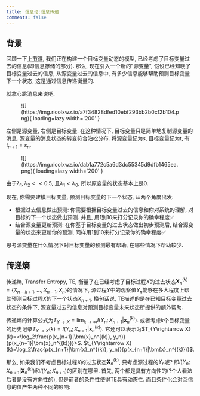 ```yaml
---
title: 信息论:信息传递
comments: false
---
```


## 背景

回顾一下[上节课](/information-theory/information-storage), 我们正在构建一个目标变量动态的模型, 已经考虑了目标变量过去的信息(即信息存储的部分). 那么, 现在引入一个新的"源变量", 假设已经知晓了目标变量过去的信息, 从源变量过去的信息中, 有多少信息能够帮助预测目标变量下一个状态, 这是通过信息传递衡量的.

就拿心跳消息来说吧. 

<figure markdown='1'>
![](https://img.ricolxwz.io/a7f34828dfed10ebf293bb2b0cf2b104.png){ loading=lazy width='200' }
</figure>

左侧是源变量, 右侧是目标变量. 在这种情况下, 目标变量只是简单地复制源变量的消息. 源变量的消息状态的转变符合泊松分布. 将源变量记为$s$, 目标变量记为$t$, 有$t_{n+1}=s_n$.

<figure markdown='1'>
![](https://img.ricolxwz.io/dab1a772c5a6d3dc55345d9dfb1465ea.png){ loading=lazy width='200' }
</figure>

由于$\lambda_1, \lambda_2 << 0.5$, 且$\lambda_1 < \lambda_0$, 所以原变量的状态基本上是$0$.

现在, 你需要建模目标变量, 预测目标变量的下一个状态, 从两个角度出发:

- 根据过去信息做出预测: 你需要根据目标变量过去的信息和你对系统的理解, 对目标的下一个状态做出预测. 并且, 用$1$到$10$来打分记录你的确幸程度✅
- 结合源变量更新预测: 在你基于目标变量的过去状态做出初步预测后, 结合源变量的状态来更新你的预测, 同样用$1$到$10$来打分记录你的确幸程度✅

思考源变量在什么情况下对目标变量的预测最有帮助, 在哪些情况下帮助较少.

## 传递熵

传递熵, Transfer Entropy, TE, 衡量了在已经考虑了目标过程$X$的过去状态$\bm{X}_n^{(k)}=\{X_{n-k+1}, ..., X_{n-1}, X_n\}$的情况下, 源过程$Y$中的观察值$Y_n$能够在多大程度上帮助预测目标过程$X$的下一个状态$X_{n+1}$. 换句话说, TE描述的是在已知目标变量过去状态的条件下, 源变量过去的信息对预测目标变量未来状态所提供的额外帮助.

传递熵的计算公式为$T_{Y\rightarrow X}=\lim_{k\rightarrow \infty}I(Y_n;X_{n+1}|\bm{x}_n^{(k)})$. 或者考虑$k$个目标变量的历史记录$T_{Y\rightarrow X}(k)=I(Y_n;X_{n+1}|\bm{x}_n^{(k)})$. 它还可以表示为$T_{Y\rightarrow X}(k)=<\log_2\frac{p(x_{n+1}|\bm{x}_n^{(k)}, y_n)}{p(x_{n+1}|\bm{x}_n^{(k)})}>$. $t_{Y\rightarrow X}(k)=\log_2\frac{p(x_{n+1}|\bm{x}_n^{(k)}, y_n)}{p(x_{n+1}|\bm{x}_n^{(k)})}$.

那么, 如果我们不考虑目标过程$X$的过去状态$\bm{X}_n^{(k)}$, 只考虑源过程的$Y_n$呢? 即$I(Y_n;X_{n+1}|\bm{X}_n^{(k)})$和$I(Y_n;X_{n+1})$的区别在哪里. 首先, 两个都是具有方向性的(?个人看法后者是没有方向性的), 但是前者的条件性使得TE具有动态性. 而且条件化会对互信息的值产生两种不同的影响: 